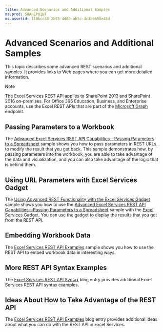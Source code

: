 ```yaml
---
title: Advanced Scenarios and Additional Samples
ms.prod: SHAREPOINT
ms.assetid: 110bcc88-2b55-4d80-ab5c-dc3b9658e48d
---
```



# Advanced Scenarios and Additional Samples

This topic describes some advanced REST scenarios and additional samples. It provides links to Web pages where you can get more detailed information.
  
    
    


> [!NOTE]
> The Excel Services REST API applies to SharePoint 2013 and SharePoint 2016 on-premises. For Office 365 Education, Business, and Enterprise accounts, use the Excel REST APIs that are part of the  [Microsoft Graph](http://graph.microsoft.io/en-us/docs/api-reference/v1.0/resources/excel
) endpoint.
  
    
    


## Passing Parameters to a Workbook

The  [Advanced Excel Services REST API Capabilities—Passing Parameters to a Spreadsheet](http://blogs.msdn.com/cumgranosalis/archive/2009/11/05/advanced-excel-services-rest-api-capabilities-where-things-get-interesting.aspx) sample shows you how to pass parameters in REST URLs, to modify the result that you get back. This sample demonstrates how, by passing parameters into the workbook, you are able to take advantage of the data and visualization, and you can also take advantage of the logic that is behind them.
  
    
    

## Using URL Parameters with Excel Services Gadget

The  [Using Advanced REST Functionality with the Excel Services Gadget](http://blogs.msdn.com/cumgranosalis/archive/2009/11/06/bringing-it-all-back-home-using-advanced-rest-functionality-with-the-excel-services-gadget.aspx) sample shows you how to use the [Advanced Excel Services REST API Capabilities—Passing Parameters to a Spreadsheet](http://blogs.msdn.com/cumgranosalis/archive/2009/11/05/advanced-excel-services-rest-api-capabilities-where-things-get-interesting.aspx) sample with the [Excel Services Gadget](http://blogs.msdn.com/cumgranosalis/archive/2009/11/03/interoducing-the-excel-services-gadget.aspx). You can use the gadget to display the results that you get from the REST API.
  
    
    

## Embedding Workbook Data

The  [Excel Services REST API Examples](http://blogs.msdn.com/excel/archive/2009/11/09/excel-services-in-sharepoint-2010-rest-api-examples.aspx) sample shows you how to use the REST API to embed workbook data in interesting ways.
  
    
    

## More REST API Syntax Examples

The  [Excel Services REST API Syntax](http://blogs.msdn.com/excel/archive/2009/11/05/excel-services-in-sharepoint-2010-rest-api-syntax.aspx) blog entry provides additional Excel Services REST API syntax examples.
  
    
    

## Ideas About How to Take Advantage of the REST API

The  [Excel Services REST API Examples](http://blogs.msdn.com/excel/archive/2009/11/04/simple-access-to-spreadsheet-data-using-the-excel-services-2010-rest-api.aspx) blog entry provides additional ideas about what you can do with the REST API in Excel Services.
  
    
    


